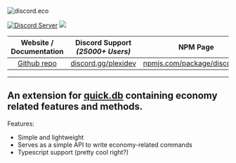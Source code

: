![discord.eco](https://i.imgur.com/Q9mK7Df.png)

<div>
  <p>
    <a href="https://discord.gg/plexidev"><img src="https://discordapp.com/api/guilds/343572980351107077/embed.png" alt="Discord Server" /></a>
    <a href="https://github.com/whomity/discord.eco/stargazers/"><img src="https://img.shields.io/github/stars/whomity/discord.eco?svg?style=social&label=Star"></a>
  </p>
    
| Website / Documentation | Discord Support *(25000+ Users)* | NPM Page |
| :---: | :---: | :---: |
| [Github repo](https://github.com/whomity/quick.eco) | [discord.gg/plexidev](https://discord.gg/plexidev) | [npmjs.com/package/disconomy](https://www.npmjs.com/package/disconomy)
</div>

---
An extension for [quick.db](https://github.com/plexidev/quick.db) containing economy related features and methods.
---

Features: 
- Simple and lightweight
- Serves as a simple API to write economy-related commands
- Typescript support (pretty cool right?) 
